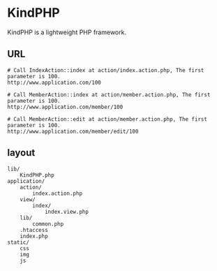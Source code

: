 
KindPHP
=================================================

KindPHP is a lightweight PHP framework.

## URL

	# Call IndexAction::index at action/index.action.php, The first parameter is 100.
	http://www.application.com/100

	# Call MemberAction::index at action/member.action.php, The first parameter is 100.
	http://www.application.com/member/100

	# Call MemberAction::edit at action/member.action.php, The first parameter is 100.
	http://www.application.com/member/edit/100


## layout

	lib/
		KindPHP.php
	application/
		action/
			index.action.php
		view/
			index/
				index.view.php
		lib/
			common.php
		.htaccess
		index.php
	static/
		css
		img
		js
